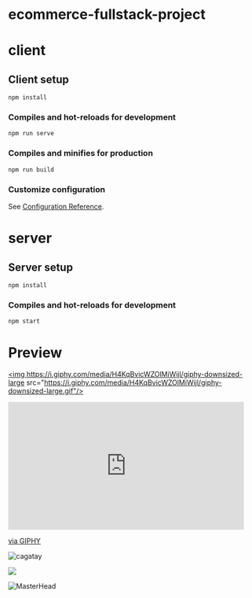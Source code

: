 # ecommerce-fullstack-project

# client

## Client setup
```
npm install
```

### Compiles and hot-reloads for development
```
npm run serve
```

### Compiles and minifies for production
```
npm run build
```

### Customize configuration
See [Configuration Reference](https://cli.vuejs.org/config/).

# server

## Server setup
```
npm install
```

### Compiles and hot-reloads for development
```
npm start
```
# Preview

<a href=""><img https://i.giphy.com/media/H4KqBvicWZOlMiWijl/giphy-downsized-large src="https://i.giphy.com/media/H4KqBvicWZOlMiWijl/giphy-downsized-large.gif"/></a>
<iframe src="https://giphy.com/embed/H4KqBvicWZOlMiWijl" width="480" height="260" frameBorder="0" class="giphy-embed" allowFullScreen></iframe><p><a href="https://giphy.com/gifs/H4KqBvicWZOlMiWijl">via GIPHY</a></p>


<p><img src="https://giphy.com/embed/H4KqBvicWZOlMiWijl" alt="cagatay"/></p>

![](https://media1.giphy.com/media/H4KqBvicWZOlMiWijl/giphy.gif)

![MasterHead](https://media.giphy.com/media/UZhBjzPM2aImMpUhqn/giphy.gif)
